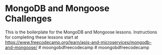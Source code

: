 # MongoDB and Mongoose Challenges

This is the boilerplate for the MongoDB and Mongoose lessons. Instructions for completing these lessons start at https://www.freecodecamp.org/learn/apis-and-microservices/mongodb-and-mongoose/
#   m o o n g o b d f r e e c o d e c a m p  
 #   m o o n g o b d f r e e c o d e c a m p  
 